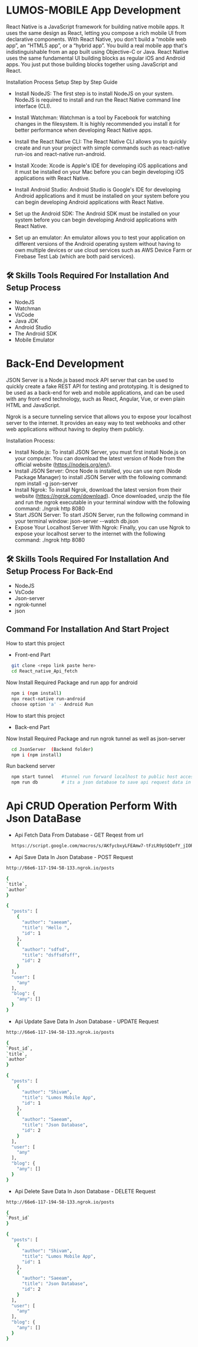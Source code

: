 
# LUMOS-MOBILE App Development

React Native is a JavaScript framework for building native mobile apps. It uses the same design as React, letting you compose a rich mobile UI from declarative components. With React Native, you don't build a “mobile web app”, an “HTML5 app”, or a “hybrid app”. You build a real mobile app that's indistinguishable from an app built using Objective-C or Java. React Native uses the same fundamental UI building blocks as regular iOS and Android apps. You just put those building blocks together using JavaScript and React.

Installation Process Setup Step by Step Guide

- Install NodeJS: The first step is to install NodeJS on your system. NodeJS is required to install and run the React Native command line interface (CLI). 

- Install Watchman: Watchman is a tool by Facebook for watching changes in the filesystem. It is highly recommended you install it for better performance when developing React Native apps. 

- Install the React Native CLI: The React Native CLI allows you to quickly create and run your project with simple commands such as react-native run-ios and react-native run-android. 

- Install Xcode: Xcode is Apple's IDE for developing iOS applications and it must be installed on your Mac before you can begin developing iOS applications with React Native. 

- Install Android Studio: Android Studio is Google's IDE for developing Android applications and it must be installed on your system before you can begin developing Android applications with React Native. 

- Set up the Android SDK: The Android SDK must be installed on your system before you can begin developing Android applications with React Native. 

- Set up an emulator: An emulator allows you to test your application on different versions of the Android operating system without having to own multiple devices or use cloud services such as AWS Device Farm or Firebase Test Lab (which are both paid services). 

## 🛠 Skills Tools Required For Installation And Setup Process

 - NodeJS  
 - Watchman  
 - VsCode  
 - Java JDK  
 - Android Studio  
 - The Android SDK
 - Mobile Emulator

# Back-End Development

JSON Server is a Node.js based mock API server that can be used to quickly create a fake REST API for testing and prototyping. It is designed to be used as a back-end for web and mobile applications, and can be used with any front-end technology, such as React, Angular, Vue, or even plain HTML and JavaScript.

Ngrok is a secure tunneling service that allows you to expose your localhost server to the internet. It provides an easy way to test webhooks and other web applications without having to deploy them publicly.

Installation Process: 
- Install Node.js: To install JSON Server, you must first install Node.js on your computer. You can download the latest version of Node from the official website (https://nodejs.org/en/). 
- Install JSON Server: Once Node is installed, you can use npm (Node Package Manager) to install JSON Server with the following command: npm install -g json-server 
- Install Ngrok: To install Ngrok, download the latest version from their website (https://ngrok.com/download). Once downloaded, unzip the file and run the ngrok executable in your terminal window with the following command: ./ngrok http 8080 
- Start JSON Server: To start JSON Server, run the following command in your terminal window: json-server --watch db.json 
- Expose Your Localhost Server With Ngrok: Finally, you can use Ngrok to expose your localhost server to the internet with the following command: ./ngrok http 8080

## 🛠 Skills Tools Required For Installation And Setup Process For Back-End 

 - NodeJS  
 - VsCode  
 - Json-server
 - ngrok-tunnel
 - json



## Command For Installation And Start Project

How to start this project 
- Front-end Part 

```bash
  git clone <repo link paste here>
  cd React_native_Api_fetch 
```

Now Install Required Package and run app for android

```bash
  npm i (npm install)
  npx react-native run-android
  choose option 'a' - Android Run
```

How to start this project
- Back-end Part


Now Install Required Package and run ngrok tunnel as well as json-server

```bash
  cd JsonServer  (Backend folder)
  npm i (npm install)
```

Run backend server 
```bash
  npm start tunnel   #tunnel run forward localhost to public host access through Api
  npm run db         # its a json database to save api request data in json
```
    

# Api CRUD Operation Perform With Json DataBase

- Api Fetch Data From Database - GET Reqest from url
```bash
  https://script.google.com/macros/s/AKfycbxyLFEAmw7-tFzLR9pSQQefY_jIORiAe7txlzxU9zSLTVWDQWtH3409yq1k9KZxbJnM/exec
```

- Api Save Data In Json Database - POST Request
```bash
http://66e6-117-194-58-133.ngrok.io/posts

{
`title`,
`author`
}

```

```bash 
{
  "posts": [
    {
      "author": "saeeam",
      "title": "Hello ",
      "id": 1
    },
    {
      "author": "sdfsd",
      "title": "dsffsdfsff",
      "id": 2
    }
  ],
  "user": [
    "any"
  ],
  "blog": {
    "any": []
  }
}
```


- Api Update Save Data In Json Database - UPDATE Request
```bash
http://66e6-117-194-58-133.ngrok.io/posts

{
`Post_id`,
`title`,
`author`
}

```

```bash 
{
  "posts": [
    {
      "author": "Shivam",
      "title": "Lumos Mobile App",
      "id": 1
    },
    {
      "author": "Saeeam",
      "title": "Json Database",
      "id": 2
    }
  ],
  "user": [
    "any"
  ],
  "blog": {
    "any": []
  }
}
```

- Api Delete Save Data In Json Database - DELETE Request
```bash
http://66e6-117-194-58-133.ngrok.io/posts

{
`Post_id`
}

```

```bash 
{
  "posts": [
    {
      "author": "Shivam",
      "title": "Lumos Mobile App",
      "id": 1
    },
    {
      "author": "Saeeam",
      "title": "Json Database",
      "id": 2
    }
  ],
  "user": [
    "any"
  ],
  "blog": {
    "any": []
  }
}
```
